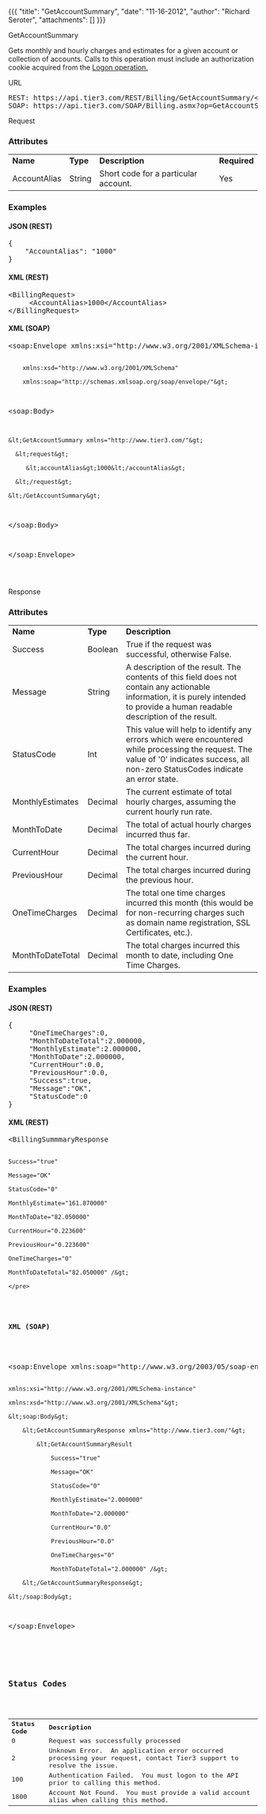 {{{
  "title": "GetAccountSummary",
  "date": "11-16-2012",
  "author": "Richard Seroter",
  "attachments": []
}}}

<div>
  GetAccountSummary
  <p>Gets monthly and hourly charges and estimates for a given account or collection of accounts. Calls to this operation must include an authorization cookie acquired from the <a href="http://help.tier3.com/entries/20339862-logon">Logon operation.</a>
  </p>
  URL
  <pre>REST: https://api.tier3.com/REST/Billing/GetAccountSummary/&lt;format&gt; (format = XML | JSON) <br />SOAP: https://api.tier3.com/SOAP/Billing.asmx?op=GetAccountSummary </pre> Request
  <h3>Attributes</h3>
  <table>
    <tbody>
      <tr>
        <td><strong>Name</strong>
        </td>
        <td><strong>Type</strong>
        </td>
        <td><strong>Description</strong>
        </td>
        <td><strong>Required</strong>
        </td>
      </tr>
      <tr>
        <td>AccountAlias</td>
        <td>String</td>
        <td>Short code for a particular account.</td>
        <td>Yes</td>
      </tr>
    </tbody>
  </table>
  <h3>Examples</h3>
  <h4>JSON (REST)</h4>
  <pre>{ <br />    "AccountAlias": "1000"<br />}</pre>
  <h4>XML (REST)</h4>
  <pre>&lt;BillingRequest&gt;<br />     &lt;AccountAlias&gt;1000&lt;/AccountAlias&gt;<br />&lt;/BillingRequest&gt;</pre>
  <h4>XML (SOAP)</h4>
  <pre>&lt;soap:Envelope xmlns:xsi="http://www.w3.org/2001/XMLSchema-instance" 

        xmlns:xsd="http://www.w3.org/2001/XMLSchema" 

        xmlns:soap="http://schemas.xmlsoap.org/soap/envelope/"&gt;

  &lt;soap:Body&gt;

    &lt;GetAccountSummary xmlns="http://www.tier3.com/"&gt;

      &lt;request&gt;

         &lt;accountAlias&gt;1000&lt;/accountAlias&gt;

      &lt;/request&gt;

    &lt;/GetAccountSummary&gt;

  &lt;/soap:Body&gt;

&lt;/soap:Envelope&gt;    

</pre> Response
  <h3>Attributes</h3>
  <table>
    <tbody>
      <tr>
        <td><strong>Name</strong>
        </td>
        <td><strong>Type</strong>
        </td>
        <td><strong>Description</strong>
        </td>
      </tr>
      <tr>
        <td>Success</td>
        <td>Boolean</td>
        <td>True if the request was successful, otherwise False.</td>
      </tr>
      <tr>
        <td>Message</td>
        <td>String</td>
        <td>A description of the result. The contents of this field does not contain any actionable information, it is purely intended to provide a human readable description of the result.</td>
      </tr>
      <tr>
        <td>StatusCode</td>
        <td>Int</td>
        <td>This value will help to identify any errors which were encountered while processing the request. The value of '0' indicates success, all non-zero StatusCodes indicate an error state.</td>
      </tr>
      <tr>
        <td>MonthlyEstimates</td>
        <td>Decimal</td>
        <td>The current estimate of total hourly charges, assuming the current hourly run rate.</td>
      </tr>
      <tr>
        <td>MonthToDate</td>
        <td>Decimal</td>
        <td>The total of actual hourly charges incurred thus far.</td>
      </tr>
      <tr>
        <td>CurrentHour</td>
        <td>Decimal</td>
        <td>The total charges incurred during the current hour.</td>
      </tr>
      <tr>
        <td>PreviousHour</td>
        <td>Decimal</td>
        <td>The total charges incurred during the previous hour.</td>
      </tr>
      <tr>
        <td>OneTimeCharges</td>
        <td>Decimal</td>
        <td>The total one time charges incurred this month (this would be for non-recurring charges such as domain name registration, SSL Certificates, etc.).</td>
      </tr>
      <tr>
        <td>MonthToDateTotal</td>
        <td>Decimal</td>
        <td>The total charges incurred this month to date, including One Time Charges.</td>
      </tr>
    </tbody>
  </table>
  <h3>Examples</h3>
  <h4>JSON (REST)</h4>
  <pre>{<br />     "OneTimeCharges":0,<br />     "MonthToDateTotal":2.000000,<br />     "MonthlyEstimate":2.000000,<br />     "MonthToDate":2.000000,<br />     "CurrentHour":0.0,<br />     "PreviousHour":0.0,<br />     "Success":true,<br />     "Message":"OK",<br />     "StatusCode":0<br />}</pre>
  <h4>XML (REST)</h4>
  <pre>&lt;BillingSummmaryResponse 

    Success="true" 

    Message="OK" 

    StatusCode="0" 

    MonthlyEstimate="161.870000" 

    MonthToDate="82.050000" 

    CurrentHour="0.223600" 

    PreviousHour="0.223600" 

    OneTimeCharges="0" 

    MonthToDateTotal="82.050000" /&gt;

    </pre>
  <h4>XML (SOAP)</h4>
  <pre>&lt;soap:Envelope xmlns:soap="http://www.w3.org/2003/05/soap-envelope" 

    xmlns:xsi="http://www.w3.org/2001/XMLSchema-instance" 

    xmlns:xsd="http://www.w3.org/2001/XMLSchema"&gt;

    &lt;soap:Body&gt;

        &lt;GetAccountSummaryResponse xmlns="http://www.tier3.com/"&gt;

            &lt;GetAccountSummaryResult 

                Success="true" 

                Message="OK" 

                StatusCode="0" 

                MonthlyEstimate="2.000000" 

                MonthToDate="2.000000" 

                CurrentHour="0.0" 

                PreviousHour="0.0" 

                OneTimeCharges="0" 

                MonthToDateTotal="2.000000" /&gt;

        &lt;/GetAccountSummaryResponse&gt;

    &lt;/soap:Body&gt;

&lt;/soap:Envelope&gt;

</pre>
  <h3>Status Codes</h3>
  <table>
    <tbody>
      <tr>
        <td><strong>Status Code</strong>
        </td>
        <td><strong>Description</strong>
        </td>
      </tr>
      <tr>
        <td>0</td>
        <td>Request was successfully processed</td>
      </tr>
      <tr>
        <td>2</td>
        <td>Unknown Error. &nbsp;An application error occurred processing your request, contact Tier3 support to resolve the issue.</td>
      </tr>
      <tr>
        <td>100</td>
        <td>Authentication Failed. &nbsp;You must logon to the API prior to calling this method.</td>
      </tr>
      <tr>
        <td>1800</td>
        <td>Account Not Found. &nbsp;You must provide a valid account alias when calling this method.</td>
      </tr>
    </tbody>
  </table>
</div>
